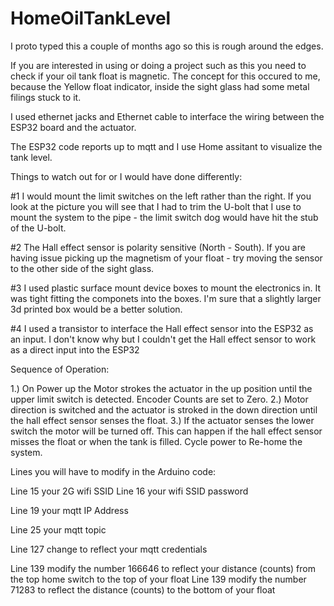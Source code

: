# HomeOilTankLevel

I proto typed this a couple of months ago so this is rough around the edges.

If you are interested in using or doing a project such as this you need to check if your oil tank float is magnetic.  The concept for this occured to me, because the Yellow float indicator, inside the sight glass had some metal filings stuck to it.

I used ethernet jacks and Ethernet cable to interface the wiring between the ESP32 board and the actuator.

The ESP32 code reports up to mqtt and I use Home assitant to visualize the tank level.

Things to watch out for or I would have done differently:

#1 I would mount the limit switches on the left rather than the right.  If you look at the picture you will see that I had to trim the U-bolt that I use to mount the system to the pipe - the limit switch dog would have hit the stub of the U-bolt.

#2 The Hall effect sensor is polarity sensitive (North - South).  If you are having issue picking up the magnetism of your float - try moving the sensor to the other side of the sight glass.

#3  I used plastic surface mount device boxes to mount the electronics in.  It was tight fitting the componets into the boxes.  I'm sure that a slightly larger 3d printed box would be a better solution.

#4 I used a transistor to interface the Hall effect sensor into the ESP32 as an input.  I don't know why but I couldn't get the Hall effect sensor to work as a direct input into the ESP32

Sequence of Operation:

1.) On Power up the Motor strokes the actuator in the up position until the upper limit switch is detected.  Encoder Counts are set to Zero.
2.) Motor direction is switched and the actuator is stroked in the down direction until the hall effect sensor senses the float.
3.) If the actuator senses the lower switch the motor will be turned off.  This can happen if the hall effect sensor misses the float or when the tank is filled.  Cycle power to Re-home the system.

Lines you will have to modify in the Arduino code:

Line 15 your 2G wifi SSID
Line 16 your wifi SSID password

Line 19 your mqtt IP Address

Line 25 your mqtt topic

Line 127 change to reflect your mqtt credentials

Line 139 modify the number 166646 to reflect your distance (counts) from the top home switch to the top of your float
Line 139 modify the number 71283 to reflect the distance (counts) to the bottom of your float
